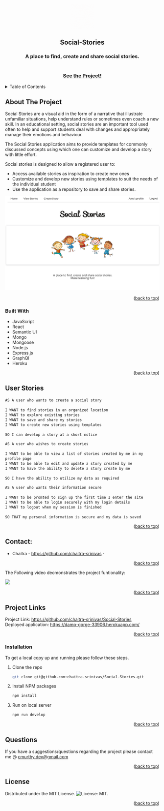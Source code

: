 <div id="top"></div>

<div align="center">
  <a href="https://github.com/jonmorg-hs/ProjProp">
    <img src="./client/src/components/images/SocialStories.gif" alt="Logo" width="80" height="80">
  </a>
  <h2>Social-Stories</h2>
  <h3> A place to find, create and share social stories.<h3> 
  <br>
  <a href="https://damp-gorge-33906.herokuapp.com/">See the Project!</a>
</div>

<details>
  <summary>Table of Contents</summary>
  <ol>
    <li>
      <a href="#about-the-project">About The Project</a>
      <ul>
        <li><a href="#built-with">Built With</a></li>
      </ul>
    </li>
    <li><a href="#user-stories">User Stories</a></li>
    <li><a href="#contributor">Contact</a></li>
      <li><a href="#project-links">Project Links</a></li>
    <li><a href="#installation">Installation</a></li>
    <li><a href="#questions">Questions</a></li>
    <li><a href="#license">License</a></li>
  </ol>
</details>

<div id="about-the-project"></div>

## About The Project

Social Stories are a visual aid in the form of a narrative that illustrate unfamiliar situations, help understand rules or sometimes even coach a new skill. In an educational setting, social stories are an important tool used often to help and support students deal with changes and appropriately manage their emotions and behaviour.

The Social Stories application aims to provide templates for commonly discussed concepts using which one can customize and develop a story with little effort.

Social stories is designed to allow a registered user to:

- Access available stories as inspiration to create new ones
- Customize and develop new stories using templates to suit the needs of the individual student
- Use the application as a repository to save and share stories.

![Landing page of My FrontYard](./client/src/components/images/homepageUI.png)

<p align="right">(<a href="#top">back to top</a>)</p>

<div id="built-with"></div>

### Built With

- JavaScript
- React
- Semantic UI
- Mongo
- Mongoose
- Node.js
- Express.js
- GraphQl
- Heroku

<p align="right">(<a href="#top">back to top</a>)</p>

<div id="user-stories"></div>

## User Stories

```
AS A user who wants to create a social story

I WANT to find stories in an organized location
I WANT to explore existing stories
I WANT to save and share my stories
I WANT to create new stories using templates

SO I can develop a story at a short notice
```

```
AS A user who wishes to create stories

I WANT to be able to view a list of stories created by me in my profile page
I WANT to be able to edit and update a story created by me
I WANT to have the ability to delete a story create by me

SO I have the ability to utilize my data as required
```

```
AS A user who wants their information secure

I WANT to be promted to sign up the first time I enter the site
I WANT to be able to login securely with my login details
I WANT to logout when my session is finished

SO THAT my personal information is secure and my data is saved
```

<p align="right">(<a href="#top">back to top</a>)</p>

<div id="contributor"></div>

## Contact:

- Chaitra - https://github.com/chaitra-srinivas ·

<p align="right">(<a href="#top">back to top</a>)</p>

<div id="proj-func"></div>

The Following video deomonstrates the project funtionality:

![](.)

<p align="right">(<a href="#top">back to top</a>)</p>

<div id="project-links"></div>

## Project Links

Project Link: https://github.com/chaitra-srinivas/Social-Stories <br/>
Deployed application: https://damp-gorge-33906.herokuapp.com/

<p align="right">(<a href="#top">back to top</a>)</p>

<div id="installation"></div>

### Installation

To get a local copy up and running please follow these steps.

1. Clone the repo
   ```sh
   git clone git@github.com:chaitra-srinivas/Social-Stories.git
   ```
2. Install NPM packages
   ```sh
   npm install
   ```
3. Run on local server
   ```sh
   npm run develop
   ```

<p align="right">(<a href="#top">back to top</a>)</p>

<div id="questions"></div>

## Questions

If you have a suggestions/questions regarding the project please contact me @ cmurthy.dev@gmail.com

<p align="right">(<a href="#top">back to top</a>)</p>

<div id="licence"></div>

## License

Distributed under the MIT License. ![License: MIT](https://img.shields.io/badge/License-MIT-yellow.svg).

<p align="right">(<a href="#top">back to top</a>)</p>
